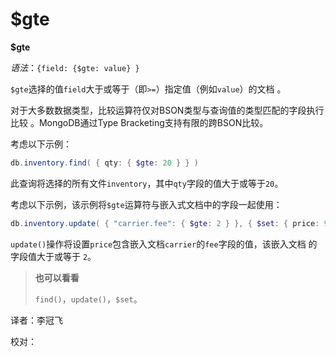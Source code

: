 # [ ](#)$gte

[]()

**$gte**

*语法*：`{field: {$gte: value} }`

`$gte`选择的值`field`大于或等于（即`>=`）指定值（例如`value`）的文档 。

对于大多数数据类型，比较运算符仅对BSON类型与查询值的类型匹配的字段执行比较 。MongoDB通过Type Bracketing支持有限的跨BSON比较。

考虑以下示例：

```powershell
db.inventory.find( { qty: { $gte: 20 } } )
```

此查询将选择的所有文件`inventory`，其中`qty`字段的值大于或等于`20`。

考虑以下示例，该示例将`$gte`运算符与嵌入式文档中的字段一起使用：

```powershell
db.inventory.update( { "carrier.fee": { $gte: 2 } }, { $set: { price: 9.99 } } )
```

`update()`操作将设置`price`包含嵌入文档`carrier`的`fee`字段的值，该嵌入文档 的字段值大于或等于 `2`。

> **也可以看看**
>
> `find()`，`update()`，`$set`。



译者：李冠飞

校对：